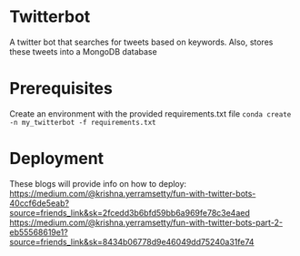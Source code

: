 # Twitterbot
A twitter bot that searches for tweets based on keywords. Also, stores these tweets into a MongoDB database


# Prerequisites
Create an environment with the provided requirements.txt file
```conda create -n my_twitterbot -f requirements.txt```

# Deployment
These blogs will provide info on how to deploy:
https://medium.com/@krishna.yerramsetty/fun-with-twitter-bots-40ccf6de5eab?source=friends_link&sk=2fcedd3b6bfd59bb6a969fe78c3e4aed
https://medium.com/@krishna.yerramsetty/fun-with-twitter-bots-part-2-eb55568619e1?source=friends_link&sk=8434b06778d9e46049dd75240a31fe74

